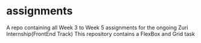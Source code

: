 # assignments
A repo containing all Week 3 to Week 5 assignments for the ongoing Zuri Internship(FrontEnd Track)
This repository contains a  FlexBox and Grid task
